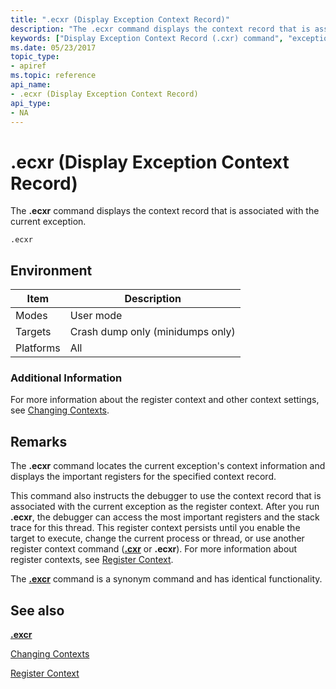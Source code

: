 ```yaml
---
title: ".ecxr (Display Exception Context Record)"
description: "The .ecxr command displays the context record that is associated with the current exception."
keywords: ["Display Exception Context Record (.cxr) command", "exceptions, exception context record", ".ecxr (Display Exception Context Record) Windows Debugging"]
ms.date: 05/23/2017
topic_type:
- apiref
ms.topic: reference
api_name:
- .ecxr (Display Exception Context Record)
api_type:
- NA
---
```


# .ecxr (Display Exception Context Record)

The **.ecxr** command displays the context record that is associated with the current exception.

```dbgcmd
.ecxr
```

## Environment

| Item      | Description                      |
|-----------|----------------------------------|
| Modes     | User mode                        |
| Targets   | Crash dump only (minidumps only) |
| Platforms | All                              |

### Additional Information

For more information about the register context and other context settings, see [Changing Contexts](../debugger/changing-contexts.md).

## Remarks

The **.ecxr** command locates the current exception's context information and displays the important registers for the specified context record.

This command also instructs the debugger to use the context record that is associated with the current exception as the register context. After you run **.ecxr**, the debugger can access the most important registers and the stack trace for this thread. This register context persists until you enable the target to execute, change the current process or thread, or use another register context command ([**.cxr**](-cxr--display-context-record-.md) or **.ecxr**). For more information about register contexts, see [Register Context](../debugger/changing-contexts.md#register-context).

The [**.excr**](-excr--display-exception-context-record-.md) command is a synonym command and has identical functionality.

## See also

[**.excr**](-excr--display-exception-context-record-.md)

[Changing Contexts](../debugger/changing-contexts.md)

[Register Context](../debugger/changing-contexts.md#register-context)

